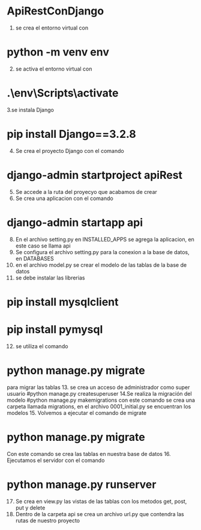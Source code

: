 # ApiRestConDjango
1. se crea el entorno virtual con 
# python -m venv env
2. se activa el entorno virtual con
# .\env\Scripts\activate
3.se instala Django
# pip install Django==3.2.8
4. Se crea el proyecto Django con el comando
# django-admin startproject apiRest
5. Se accede a la ruta del proyecyo que acabamos de crear
6. Se crea una aplicacion con el comando
# django-admin startapp api 
8. En el archivo setting.py en INSTALLED_APPS se agrega la aplicacion, en este caso se llama api
9. Se configura el archivo setting.py para la conexion a la base de datos, en DATABASES
10. en el archivo model.py se crear el modelo de las tablas de la base de datos
11. se debe instalar las librerias
# pip install mysqlclient 
# pip install pymysql
12. se utiliza el comando 
# python manage.py migrate 
para migrar las tablas
13. se crea un acceso de administrador como super usuario
#python manage.py createsuperuser
14.Se realiza la migración del modelo
#python manage.py makemigrations
con este comando se crea una carpeta llamada migrations, en el archivo 0001_initial.py se encuentran los modelos 
15. Volvemos a ejecutar el comando de migrate
# python manage.py migrate
Con este comando se crea las tablas en nuestra base de datos
16. Ejecutamos el servidor con el comando
# python manage.py runserver
17. Se crea en view.py las vistas de las tablas con los metodos get, post, put y delete
18. Dentro de la carpeta api se crea un archivo url.py que contendra las rutas de nuestro proyecto


